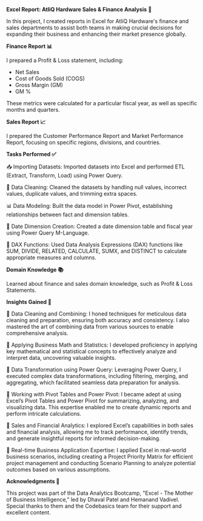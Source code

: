 **Excel Report: AtliQ Hardware Sales & Finance Analysis** 📄

In this project, I created reports in Excel for AtliQ Hardware's finance and sales departments to assist both teams in making crucial decisions for expanding their business and enhancing their market presence globally.

**Finance Report 📊**

I prepared a Profit & Loss statement, including:
- Net Sales
- Cost of Goods Sold (COGS)
- Gross Margin (GM)
- GM %

These metrics were calculated for a particular fiscal year, as well as specific months and quarters.


**Sales Report 📈**

I prepared the Customer Performance Report and Market Performance Report, focusing on specific regions, divisions, and countries.


**Tasks Performed ✅**

📥 Importing Datasets: Imported datasets into Excel and performed ETL (Extract, Transform, Load) using Power Query.

🧹 Data Cleaning: Cleaned the datasets by handling null values, incorrect values, duplicate values, and trimming extra spaces.

📊 Data Modeling: Built the data model in Power Pivot, establishing relationships between fact and dimension tables.

📅 Date Dimension Creation: Created a date dimension table and fiscal year using Power Query M-Language.

🧮 DAX Functions: Used Data Analysis Expressions (DAX) functions like SUM, DIVIDE, RELATED, CALCULATE, SUMX, and DISTINCT to calculate appropriate measures and columns.


**Domain Knowledge 📚**

Learned about finance and sales domain knowledge, such as Profit & Loss Statements.


**Insights Gained 📘** 

🌟 Data Cleaning and Combining: I honed techniques for meticulous data cleaning and preparation, ensuring both accuracy and consistency. I also mastered the art of combining data from various sources to enable comprehensive analysis.

🌟 Applying Business Math and Statistics: I developed proficiency in applying key mathematical and statistical concepts to effectively analyze and interpret data, uncovering valuable insights.

🌟 Data Transformation using Power Query: Leveraging Power Query, I executed complex data transformations, including filtering, merging, and aggregating, which facilitated seamless data preparation for analysis.

🌟 Working with Pivot Tables and Power Pivot: I became adept at using Excel’s Pivot Tables and Power Pivot for summarizing, analyzing, and visualizing data. This expertise enabled me to create dynamic reports and perform intricate calculations.

🌟 Sales and Financial Analytics: I explored Excel’s capabilities in both sales and financial analysis, allowing me to track performance, identify trends, and generate insightful reports for informed decision-making.

🌟 Real-time Business Application Expertise: I applied Excel in real-world business scenarios, including creating a Project Priority Matrix for efficient project management and conducting Scenario Planning to analyze potential outcomes based on various assumptions.


**Acknowledgments 📣** 

This project was part of the Data Analytics Bootcamp, "Excel - The Mother of Business Intelligence," led by Dhaval Patel and Hemanand Vadivel. Special thanks to them and the Codebasics team for their support and excellent content.
